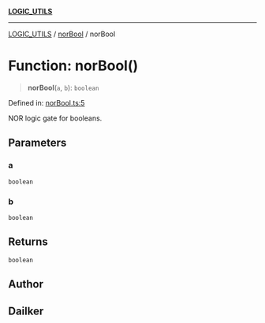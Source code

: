 [**LOGIC_UTILS**](../../README.md)

***

[LOGIC_UTILS](../../README.md) / [norBool](../README.md) / norBool

# Function: norBool()

> **norBool**(`a`, `b`): `boolean`

Defined in: [norBool.ts:5](https://github.com/dailker/everyutil/blob/9b590f3b464c4883aa51a0e840c616072d918dc8/src/logic/norBool.ts#L5)

NOR logic gate for booleans.

## Parameters

### a

`boolean`

### b

`boolean`

## Returns

`boolean`

## Author

## Dailker
